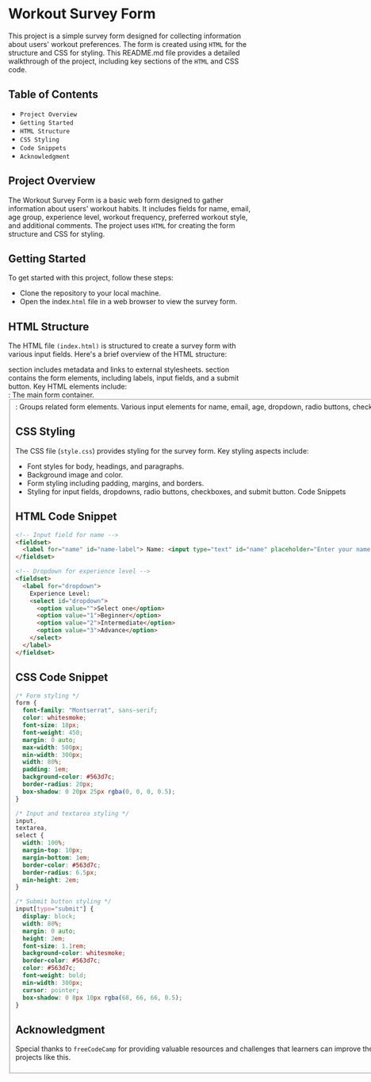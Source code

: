 # Workout Survey Form
This project is a simple survey form designed for collecting information about users' workout preferences. The form is created using `HTML` for the structure and CSS for styling. This README.md file provides a detailed walkthrough of the project, including key sections of the `HTML` and CSS code.

## Table of Contents
+ `Project Overview`
+ `Getting Started`
+ `HTML Structure`
+ `CSS Styling`
+ `Code Snippets`
+ `Acknowledgment`
## Project Overview
The Workout Survey Form is a basic web form designed to gather information about users' workout habits. It includes fields for name, email, age group, experience level, workout frequency, preferred workout style, and additional comments. The project uses `HTML` for creating the form structure and CSS for styling.

## Getting Started
To get started with this project, follow these steps:
+ Clone the repository to your local machine.
+ Open the index.`html` file in a web browser to view the survey form.
## HTML Structure
The HTML file `(index.html)` is structured to create a survey form with various input fields. Here's a brief overview of the HTML structure:

<head> section includes metadata and links to external stylesheets.
<body> section contains the form elements, including labels, input fields, and a submit button.
Key HTML elements include:

<form>: The main form container.
<fieldset>: Groups related form elements.
Various input elements for name, email, age, dropdown, radio buttons, checkboxes, and textarea.

## CSS Styling
The CSS file (`style.css`) provides styling for the survey form. Key styling aspects include:

+ Font styles for body, headings, and paragraphs.
+ Background image and color.
+ Form styling including padding, margins, and borders.
+ Styling for input fields, dropdowns, radio buttons, checkboxes, and submit button.
Code Snippets
## HTML Code Snippet
```html
<!-- Input field for name -->
<fieldset>
  <label for="name" id="name-label"> Name: <input type="text" id="name" placeholder="Enter your name" required /></label>
</fieldset>

<!-- Dropdown for experience level -->
<fieldset>
  <label for="dropdown">
    Experience Level:
    <select id="dropdown">
      <option value="">Select one</option>
      <option value="1">Beginner</option>
      <option value="2">Intermediate</option>
      <option value="3">Advance</option>
    </select>
  </label>
</fieldset>

```
## CSS Code Snippet
```css
/* Form styling */
form {
  font-family: "Montserrat", sans-serif;
  color: whitesmoke;
  font-size: 18px;
  font-weight: 450;
  margin: 0 auto;
  max-width: 500px;
  min-width: 300px;
  width: 80%;
  padding: 1em;
  background-color: #563d7c;
  border-radius: 20px;
  box-shadow: 0 20px 25px rgba(0, 0, 0, 0.5);
}

/* Input and textarea styling */
input,
textarea,
select {
  width: 100%;
  margin-top: 10px;
  margin-bottom: 1em;
  border-color: #563d7c;
  border-radius: 6.5px;
  min-height: 2em;
}

/* Submit button styling */
input[type="submit"] {
  display: block;
  width: 80%;
  margin: 0 auto;
  height: 2em;
  font-size: 1.1rem;
  background-color: whitesmoke;
  border-color: #563d7c;
  color: #563d7c;
  font-weight: bold;
  min-width: 300px;
  cursor: pointer;
  box-shadow: 0 8px 10px rgba(68, 66, 66, 0.5);
}
```
## Acknowledgment
Special thanks to `freeCodeCamp` for providing valuable resources and challenges that learners can improve their skills by building projects like this.